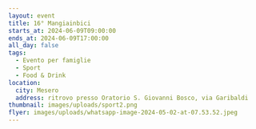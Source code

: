 ```yaml
---
layout: event
title: 16° Mangiainbici
starts_at: 2024-06-09T09:00:00
ends_at: 2024-06-09T17:00:00
all_day: false
tags:
  - Evento per famiglie
  - Sport
  - Food & Drink
location:
  city: Mesero
  address: ritrovo presso Oratorio S. Giovanni Bosco, via Garibaldi
thumbnail: images/uploads/sport2.png
flyer: images/uploads/whatsapp-image-2024-05-02-at-07.53.52.jpeg
---
```

